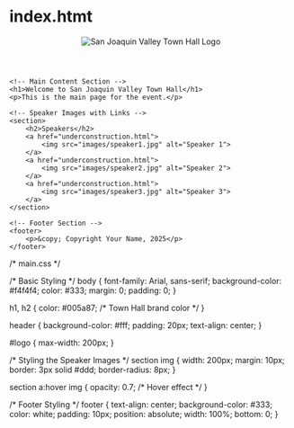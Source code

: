 # index.htmt
<!DOCTYPE html>
<html lang="en">
<head>
    <meta charset="UTF-8">
    <meta name="viewport" content="width=device-width, initial-scale=1.0">
    <title>San Joaquin Valley Town Hall</title>
    <!-- Link to the external CSS file -->
    <link rel="stylesheet" href="styles/main.css">
</head>
<body>
    <!-- Logo Section -->
    <header>
        <img src="images/logo.png" alt="San Joaquin Valley Town Hall Logo" id="logo">
    </header>

    <!-- Main Content Section -->
    <h1>Welcome to San Joaquin Valley Town Hall</h1>
    <p>This is the main page for the event.</p>

    <!-- Speaker Images with Links -->
    <section>
        <h2>Speakers</h2>
        <a href="underconstruction.html">
            <img src="images/speaker1.jpg" alt="Speaker 1">
        </a>
        <a href="underconstruction.html">
            <img src="images/speaker2.jpg" alt="Speaker 2">
        </a>
        <a href="underconstruction.html">
            <img src="images/speaker3.jpg" alt="Speaker 3">
        </a>
    </section>

    <!-- Footer Section -->
    <footer>
        <p>&copy; Copyright Your Name, 2025</p>
    </footer>
</body>
</html>
/* main.css */

/* Basic Styling */
body {
    font-family: Arial, sans-serif;
    background-color: #f4f4f4;
    color: #333;
    margin: 0;
    padding: 0;
}

h1, h2 {
    color: #005a87; /* Town Hall brand color */
}

header {
    background-color: #fff;
    padding: 20px;
    text-align: center;
}

#logo {
    max-width: 200px;
}

/* Styling the Speaker Images */
section img {
    width: 200px;
    margin: 10px;
    border: 3px solid #ddd;
    border-radius: 8px;
}

section a:hover img {
    opacity: 0.7; /* Hover effect */
}

/* Footer Styling */
footer {
    text-align: center;
    background-color: #333;
    color: white;
    padding: 10px;
    position: absolute;
    width: 100%;
    bottom: 0;
}
